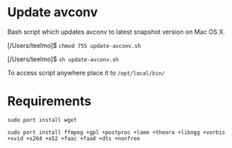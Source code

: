 # Update avconv

Bash script which updates avconv to latest snapshot version on Mac OS X.

[/Users/teelmo]$ `chmod 755 update-avconv.sh`

[/Users/teelmo]$ `sh update-avconv.sh`

To access script anywhere place it to `/opt/local/bin/`

# Requirements

`sudo port install wget`

`sudo port install ffmpeg +gpl +postproc +lame +theora +libogg +vorbis  +xvid +x264 +a52 +faac +faad +dts +nonfree`